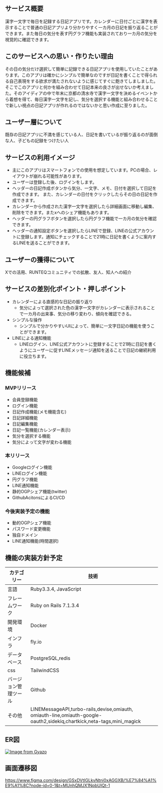 ## サービス概要
漢字一文字で毎日を記録する日記アプリです。カレンダーに日付ごとに漢字を表示することで普通の日記アプリより分かりやすく一カ月の日記を振り返ることができます。また毎日の気分を表す円グラフ機能も実装されており一カ月の気分を視覚的に確認できます。

## このサービスへの思い・作りたい理由
その日の気分だけ選択して簡単に記録できる日記アプリを使用していたことがあります。このアプリは確かにシンプルで簡単なのですが日記を書くことで得られる自己表現をする欲求が満たされないように感じてすぐに飽きてしましました。そこでこのアプリと何かを組み合わせて日記本来の良さが出せないか考えました。そのアイディアの中で年末に京都の清水寺で漢字一文字を決めるイベントから着想を得て、毎日漢字一文字を記し、気分を選択する機能と組み合わせることで新しい視点の日記アプリが作れるのではないかと思い作成に至りました。

## ユーザー層について
既存の日記アプリに不満を感じている人、日記を書いているが振り返るのが面倒な人、子どもの記録をつけたい人

## サービスの利用イメージ
* 主にこのアプリはスマートフォンでの使用を想定しています。PCの場合、レイアウトが崩れる可能性があります。
* ユーザーは登録した後、ログインをします。
* ヘッダーの日記作成ボタンから気分、一文字、メモ、日付を選択して日記を作成できます。
また、カレンダーの日付をクリックしたらその日の日記を作成できます。
* カレンダーから作成された漢字一文字を選択したら詳細画面に移動し編集、削除をできます。またxへのシェア機能もあります。
* ヘッダーの円グラフボタンを選択したら円グラフ機能で一カ月の気分を確認できます。
* ヘッダーの通知設定ボタンを選択したらLINEで登録、LINEの公式アカウントに登録します。通知にチェックすることで21時に日記を書くように案内するLINEを送ることができます。

## ユーザーの獲得について
Xでの活用、RUNTEQコミュニティでの拡散、友人、知人への紹介

## サービスの差別化ポイント・押しポイント
- カレンダーによる直感的な日記の振り返り
  - 気分によって選択された色の漢字一文字がカレンダーに表示されることで一カ月の出来事、気分の移り変わり、傾向を確認できる。
- シンプルな操作
  - シンプルで分かりやすいUIによって、簡単に一文字日記の機能を使うことができます。
- LINEによる通知機能
  - LINEログイン、LINE公式アカウントに登録することで21時に日記を書くようにユーザーに促すLINEメッセージ通知を送ることで日記の継続利用に役立ちます。
 
## 機能候補
### MVPリリース
- 会員登録機能
- ログイン機能
- 日記作成機能(メモ機能含む)
- 日記詳細機能
- 日記編集機能
- 日記一覧機能(カレンダー表示)
- 気分を選択する機能
- 気分によって文字が変わる機能
### 本リリース
- Googleログイン機能
- LINEログイン機能
- 円グラフ機能
- LINE通知機能
- 静的OGPシェア機能(twitter)
- GithubAcitonsによるCI/CD
### 今後実装予定の機能
- 動的OGPシェア機能
- パスワード変更機能
- 独自ドメイン
- LINE通知機能(時間選択)
## 機能の実装方針予定

| カテゴリー | 技術 |
| ---- | ---- |
| 言語 | Ruby3.3.4, JavaScript |
| フレームワーク | Ruby on Rails 7.1.3.4　|
| 開発環境 | Docker |
| インフラ | fly.io |
| データベース | PostgreSQL,redis |
| css | TailwindCSS |
| バージョン管理ツール | Github |
| その他 | LINEMessageAPI,turbo-rails,devise,omiauth, omiauth-line,omiauth-google-oauth2,sidekiq,chartkick,neta-tags,mini_magick |

## ER図
[![Image from Gyazo](https://i.gyazo.com/72bcab2b4df4343b0abf78516ade925d.png)](https://gyazo.com/72bcab2b4df4343b0abf78516ade925d)
## 画面遷移図
https://www.figma.com/design/GSxDVtIGLkvNtni0xAGGXB/%E7%84%A1%E9%A1%8C?node-id=0-1&t=MUnhQMJX1NpbUIQt-1
